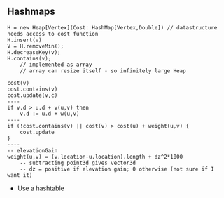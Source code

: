 ## Hashmaps ##
    H = new Heap[Vertex](Cost: HashMap[Vertex,Double]) // datastructure needs access to cost function
    H.insert(v)
    V = H.removeMin();
    H.decreaseKey(v);
    H.contains(v);
        // implemented as array
        // array can resize itself - so infinitely large Heap
    
    cost(v)
    cost.contains(v)
    cost.update(v,c)
    ----
    if v.d > u.d + v(u,v) then
        v.d := u.d + w(u,v)
    ----
    if (!cost.contains(v) || cost(v) > cost(u) + weight(u,v) {
        cost.update
    }
    ----
    -- elevationGain
    weight(u,v) = (v.location-u.location).length + dz^2*1000
        -- subtracting point3d gives vector3d
        -- dz = positive if elevation gain; 0 otherwise (not sure if I want it)

- Use a hashtable 


